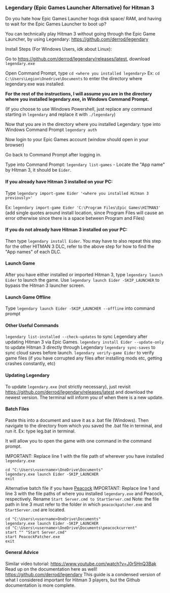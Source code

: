 ### Legendary (Epic Games Launcher Alternative) for Hitman 3
Do you hate how Epic Games Launcher hogs disk space/ RAM, and having to wait for the Epic Games Launcher to boot up?

You can technically play Hitman 3 without going through the Epic Game Launcher, by using Legendary: https://github.com/derrod/legendary

Install Steps (For Windows Users, idk about Linux):

Go to https://github.com/derrod/legendary/releases/latest, download ```legendary.exe```

Open Command Prompt, type ```cd <where you installed legendary>``` Ex: ```cd C:\Users\Legion\Onedrive\Documents``` to enter the directory where legendary.exe was installed.

**For the rest of the instructions, I will assume you are in the directory where you installed legendary.exe, in Windows Command Prompt.**

(If you choose to use Windows Powershell, just replace any command starting in `legendary` and replace it with `./legendary`)

Now that you are in the directory where you installed Legendary: type into Windows Command Prompt ```legendary auth```

Now login to your Epic Games account (window should open in your browser)

Go back to Command Prompt after logging in.

Type into Command Prompt: ```legendary list-games``` - Locate the "App name" by Hitman 3, it should be ```Eider```.

#### If you already have Hitman 3 installed on your PC:
Type ```legendary import-game Eider '<where you installed Hitman 3 previously>'```

Ex: ```legendary import-game Eider 'C:\Program Files\Epic Games\HITMAN3'``` (add single quotes around install location, since Program Files will cause an error otherwise since there is a space between Program and Files)

#### If you do not already have Hitman 3 installed on your PC:
Then type ```legendary install Eider```. You may have to also repeat this step for the other HITMAN 3 DLC, refer to the above step for how to find the "App names" of each DLC.

#### Launch Game
After you have either installed or imported Hitman 3, type ```legendary launch Eider``` to launch the game. 
Use ```legendary launch Eider -SKIP_LAUNCHER``` to bypass the Hitman 3 launcher screen. 

#### Launch Game Offline
Type ```legendary launch Eider -SKIP_LAUNCHER --offline``` into command prompt

#### Other Useful Commands
```legendary list-installed --check-updates``` to sync Legendary after updating Hitman 3 via Epic Games.
```legendary install Eider --update-only``` to update Hitman 3 directly through Legendary
```legendary sync-saves``` to sync cloud saves before launch.
```legendary verify-game Eider``` to verify game files (if you have corrupted any files after installing mods etc, getting crashes constantly, etc)

#### Updating Legendary
To update `legendary.exe` (not strictly necessary), just revisit https://github.com/derrod/legendary/releases/latest and download the newest version. The terminal will inform you of when there is a new update.

#### Batch Files

Paste this into a document and save it as a .bat file (Windows).
Then navigate to the directory from which you saved the .bat file in terminal, and run it. 
Ex: type leg.bat in terminal.

It will allow you to open the game with one command in the command prompt.

IMPORTANT: Replace line 1 with the file path of wherever you have installed `legendary.exe`

```
cd "C:\Users\<username>\OneDrive\Documents"
legendary.exe launch Eider -SKIP_LAUNCHER
exit
```

Alternative batch file if you have [Peacock](https://thepeacockproject.org/wiki/intel/) 
IMPORTANT: Replace line 1 and line 3 with the file paths of where you installed `legendary.exe` and Peacock, respectively.
Rename `Start Server.cmd to StartServer.cmd`
Note: the file path in line 3 must refer to the folder in which `peacockpatcher.exe` and `StartServer.cmd` are located.

```
cd "C:\Users\<username>OneDrive\Documents"
legendary.exe launch Eider -SKIP_LAUNCHER
cd "C:\Users\<username>\OneDrive\Documents\peacockcurrent"
start "" "Start Server.cmd"
start PeacockPatcher.exe
exit
```

#### General Advice
Similar video tutorial: https://www.youtube.com/watch?v=J0r5HnQ3Bak
Read up on the documentation here as well! https://github.com/derrod/legendary
This guide is a condensed version of what I considered important for Hitman 3 players, but the Github documentation is more complete.
